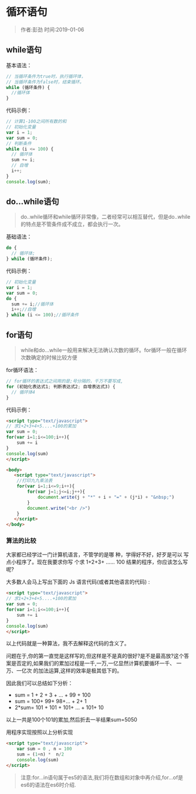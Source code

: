 # 循环语句

> 作者:彭劲  时间:2019-01-06

## while语句

基本语法：

```javascript
// 当循环条件为true时，执行循环体，
// 当循环条件为false时，结束循环。
while (循环条件) {
  //循环体
}
```

代码示例：

```javascript
// 计算1-100之间所有数的和
// 初始化变量
var i = 1;
var sum = 0;
// 判断条件
while (i <= 100) {
  // 循环体
  sum += i;
  // 自增
  i++;
}
console.log(sum);
```

## do...while语句

> do..while循环和while循环非常像，二者经常可以相互替代，但是do..while的特点是不管条件成不成立，都会执行一次。

基础语法：

```javascript
do {
  // 循环体;
} while (循环条件);
```

代码示例：

```javascript
// 初始化变量
var i = 1;
var sum = 0;
do {
  sum += i;//循环体
  i++;//自增
} while (i <= 100);//循环条件
```


## for语句

>  while和do...while一般用来解决无法确认次数的循环。for循环一般在循环次数确定的时候比较方便

for循环语法：

```javascript
// for循环的表达式之间用的是;号分隔的，千万不要写成,
for (初始化表达式1; 判断表达式2; 自增表达式3) {
  // 循环体4
}
```

代码示例：

```html
<script type="text/javascript">
// 求1+2+3+4+5....+100的累加
var sum = 0;
for(var i=1;i<=100;i++){
	sum += i
}
console.log(sum)
</script>

<body>
   <script type="text/javascript">
	//打印九九乘法表
	for(var i=1;i<=9;i++){
		for(var j=1;j<=i;j++){
			document.write(j + "*" + i + "=" + (j*i) + "&nbsp;")
		}
		document.write("<br />")
	}
   </script> 
</body>
```

### 算法的比较

大家都已经学过一门计算机语言，不管学的是哪 种，学得好不好，好歹是可以
写点小程序了。现在我要求你写 个求 1+2+3+ …… 100 结果的程序，你应该怎么写呢?

大多数人会马上写出下面的 Js 语言代码(或者其他语言的代码) : 

```html
<script type="text/javascript">
// 求1+2+3+4+5....+100的累加
var sum = 0;
for(var i=1;i<=100;i++){
	sum += i
}
console.log(sum)
</script>
```

以上代码就是一种算法，我不去解释这代码的含义了。

问题在于,你的第一直觉是这样写的,但这样是不是真的很好?是不是最高放?这个答案是否定的,如果我们的累加过程是一千,一万,一亿显然计算机要循环一千、 一万、一亿次
的加法运算,这样的效率是极其低下的。


因此我们可以总结如下分析：

* sum = 1 + 2 + 3 + ... + 99 + 100 
* sum = 100+ 99+ 98+... + 2+ 1 
* 2*sum= 101 + 101 + 101+ ... + 101+ 10 

以上一共是100个101的累加,然后折去一半结果sum=5050

用程序实现按照以上分析实现

```html
<script type="text/javascript">
	var sum = 0 , n = 100
	sum = (1+n) *  n/2
	console.log(sum)
</script>
```

> 注意:for...in语句属于es5的语法,我们将在数组和对象中再介绍,for...of是es6的语法在es6时介绍.
